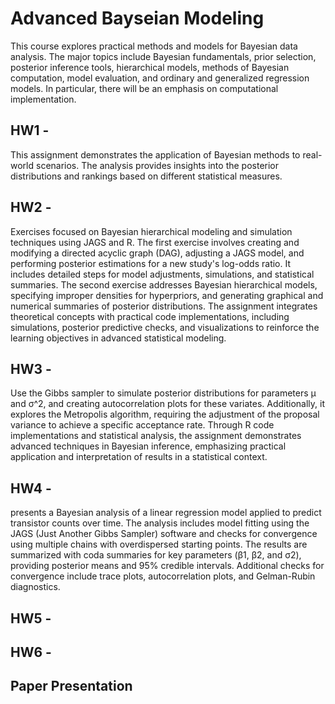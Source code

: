 # Advanced Bayseian Modeling
This course explores practical methods and models for Bayesian data analysis. The major topics include Bayesian fundamentals, prior selection, posterior inference tools, hierarchical models, methods of Bayesian computation, model evaluation, and ordinary and generalized regression models. In particular, there will be an emphasis on computational implementation.

## HW1 - 
This assignment demonstrates the application of Bayesian methods to real-world scenarios. The analysis provides insights into the posterior distributions and rankings based on different statistical measures.

## HW2 - 
Exercises focused on Bayesian hierarchical modeling and simulation techniques using JAGS and R. The first exercise involves creating and modifying a directed acyclic graph (DAG), adjusting a JAGS model, and performing posterior estimations for a new study's log-odds ratio. It includes detailed steps for model adjustments, simulations, and statistical summaries. The second exercise addresses Bayesian hierarchical models, specifying improper densities for hyperpriors, and generating graphical and numerical summaries of posterior distributions. The assignment integrates theoretical concepts with practical code implementations, including simulations, posterior predictive checks, and visualizations to reinforce the learning objectives in advanced statistical modeling.

## HW3 -
Use the Gibbs sampler to simulate posterior distributions for parameters μ and σ^2, and creating autocorrelation plots for these variates. Additionally, it explores the Metropolis algorithm, requiring the adjustment of the proposal variance to achieve a specific acceptance rate. Through R code implementations and statistical analysis, the assignment demonstrates advanced techniques in Bayesian inference, emphasizing practical application and interpretation of results in a statistical context. 

## HW4 - 
presents a Bayesian analysis of a linear regression model applied to predict transistor counts over time. The analysis includes model fitting using the JAGS (Just Another Gibbs Sampler) software and checks for convergence using multiple chains with overdispersed starting points. The results are summarized with coda summaries for key parameters (β1, β2, and σ2), providing posterior means and 95% credible intervals. Additional checks for convergence include trace plots, autocorrelation plots, and Gelman-Rubin diagnostics.

## HW5 -


## HW6 -


## Paper Presentation
